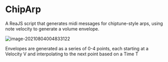 # ChipArp
A ReaJS script that generates midi messages for chiptune-style arps, using note velocity to generate a volume envelope.

![image-20210804004833122](C:\Users\smald\Desktop\ChipArp\image.png)

Envelopes are generated as a series of 0-4 points, each starting at a Velocity V and interpolating to the next point based on a Time T

